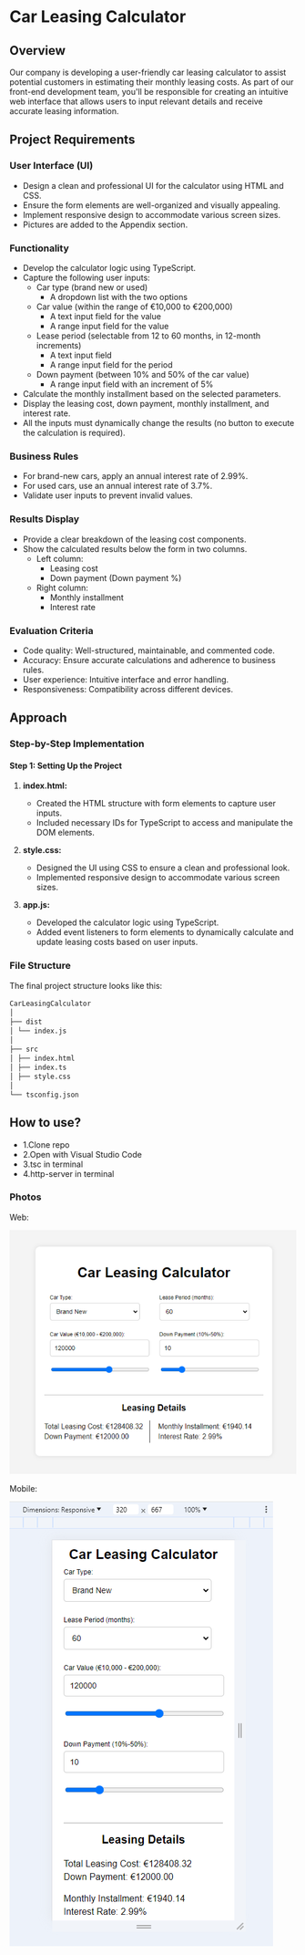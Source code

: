# Car Leasing Calculator

## Overview
Our company is developing a user-friendly car leasing calculator to assist potential customers in estimating their monthly leasing costs. As part of our front-end development team, you'll be responsible for creating an intuitive web interface that allows users to input relevant details and receive accurate leasing information.

## Project Requirements

### User Interface (UI)
- Design a clean and professional UI for the calculator using HTML and CSS.
- Ensure the form elements are well-organized and visually appealing.
- Implement responsive design to accommodate various screen sizes.
- Pictures are added to the Appendix section.

### Functionality
- Develop the calculator logic using TypeScript.
- Capture the following user inputs:
  - Car type (brand new or used)
    - A dropdown list with the two options
  - Car value (within the range of €10,000 to €200,000)
    - A text input field for the value
    - A range input field for the value
  - Lease period (selectable from 12 to 60 months, in 12-month increments)
    - A text input field
    - A range input field for the period
  - Down payment (between 10% and 50% of the car value)
    - A range input field with an increment of 5%
- Calculate the monthly installment based on the selected parameters.
- Display the leasing cost, down payment, monthly installment, and interest rate.
- All the inputs must dynamically change the results (no button to execute the calculation is required).

### Business Rules
- For brand-new cars, apply an annual interest rate of 2.99%.
- For used cars, use an annual interest rate of 3.7%.
- Validate user inputs to prevent invalid values.

### Results Display
- Provide a clear breakdown of the leasing cost components.
- Show the calculated results below the form in two columns.
  - Left column:
    - Leasing cost
    - Down payment (Down payment %)
  - Right column:
    - Monthly installment
    - Interest rate

### Evaluation Criteria
- Code quality: Well-structured, maintainable, and commented code.
- Accuracy: Ensure accurate calculations and adherence to business rules.
- User experience: Intuitive interface and error handling.
- Responsiveness: Compatibility across different devices.

## Approach

### Step-by-Step Implementation

#### Step 1: Setting Up the Project
1. **index.html:**
   - Created the HTML structure with form elements to capture user inputs.
   - Included necessary IDs for TypeScript to access and manipulate the DOM elements.

2. **style.css:**
   - Designed the UI using CSS to ensure a clean and professional look.
   - Implemented responsive design to accommodate various screen sizes.

3. **app.js:**
   - Developed the calculator logic using  TypeScript.
   - Added event listeners to form elements to dynamically calculate and update leasing costs based on user inputs.

### File Structure
The final project structure looks like this:

```
CarLeasingCalculator
│
├── dist
│ └── index.js
│
├── src
│ ├── index.html
│ ├── index.ts
│ ├── style.css
│
└── tsconfig.json
```
## How to use?

- 1.Clone repo
- 2.Open with Visual Studio Code
- 3.tsc in terminal
- 4.http-server in terminal

### Photos

Web:

![image](../BONUS-Task-2-With-TypeScript/Images/task2Web.png)

Mobile:

![image](../BONUS-Task-2-With-TypeScript/Images/task2Mobile.png)
